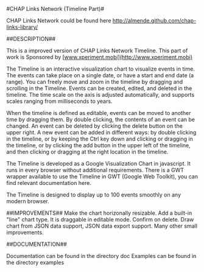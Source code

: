 #CHAP Links Network (Timeline Part)#

CHAP Links Network could be found here http://almende.github.com/chap-links-library/

##DESCRIPTION##

This is a improved version of CHAP Links Network Timeline. This part of work is Sponsored by [www.xperiment.mobi](http://www.xperiment.mobi)

The Timeline is an interactive visualization chart to visualize events in time. 
The events can take place on a single date, or have a start and end date 
(a range). You can freely move and zoom in the timeline by dragging and 
scrolling in the Timeline. Events can be created, edited, and deleted in the 
timeline. The time scale on the axis is adjusted automatically, and supports 
scales ranging from milliseconds to years.

When the timeline is defined as editable, events can be moved to another time 
by dragging them. By double clicking, the contents of an event can be changed. 
An event can be deleted by clicking the delete button on the upper right. A new 
event can be added in different ways: by double clicking in the timeline, or by 
keeping the Ctrl key down and clicking or dragging in the timeline, or by 
clicking the add button in the upper left of the timeline, and then clicking or 
dragging at the right location in the timeline.

The Timeline is developed as a Google Visualization Chart in javascript. It 
runs in every browser without additional requirements. There is a GWT wrapper 
available to use the Timeline in GWT (Google Web Toolkit), you can find relevant 
documentation here.

The Timeline is designed to display up to 100 events smoothly on any modern 
browser.


##IMPROVEMENTS##
Make the chart horizonally resizable.
Add a built-in "line" chart type. It is draggable in editable mode.
Confirm on delete.
Draw chart from JSON data support, JSON data export support.
Many other small improvements.


##DOCUMENTATION##

Documentation can be found in the directory doc
Examples can be found in the directory examples
